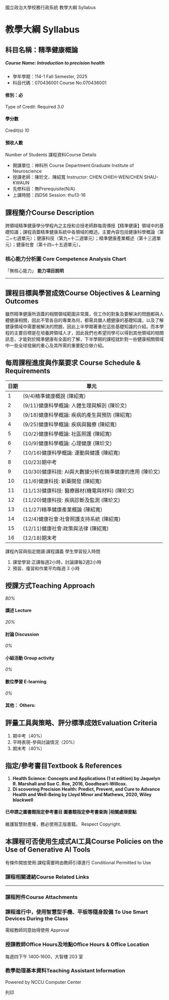 國立政治大學校務行政系統 教學大綱 Syllabus
# 教學大綱 Syllabus
##  科目名稱：精準健康概論
#####  Course Name: Introduction to precision health
  * 學年學期：114-1 Fall Semester, 2025 
  * 科目代碼：070436001 Course No.070436001


#### 修別：必
Type of Credit: Required 
_3.0_
#### 學分數
Credit(s)
_10_
#### 預收人數
Number of Students
課程資料Course Details
  * 開課單位：神科所 Course Department:Graduate Institute of Neuroscience 
  * 授課老師：陳玠文、陳紹寬 Instructor: CHEN CHIEH-WEN/CHEN SHAU-KWAUN 
  * 先修科目：無Prerequisite(N/A)
  * 上課時間：四D56 Session: thu13-16


##  課程簡介Course Description
跨領域精準健康學分學程內之主授和合授老師群每周傳授【精準健康】領域中的基礎知識；課程涵蓋精準健康系統中各領域的概述。主要內容包括健康科學概論（第二~七週單元）；健康科技（第九~十二週單元）；精準健康產業概述（第十三週單元）；健康社會（第十四~十五週單元）。
###  核心能力分析圖 Core Competence Analysis Chart
「無核心能力」 
**能力項目說明**
* * *
##  課程目標與學習成效Course Objectives & Learning Outcomes 
雖然精準健康所涵蓋的相關領域範圍非常廣，但工作的對象及要解決的問題都與人體健康相關，因此不管各自的專業為何，都需具備人體健康的基礎知識，以及了解健康領域中需要被解決的問題，因此上半學期著重在這些基礎知識的介紹。而本學程的主要目標是在培養跨領域人才，因此我們也希望同學可以得到其他領域的相關訊息，才能對於精準健康有全面的了解，下半學期的課程就針對一些健康相關領域中一些全球發展的重心及其所需的重要配合做介紹。
##  每周課程進度與作業要求 Course Schedule & Requirements
日期 |  單元  
---|---  
1 |  (9/4)精準健康概說 (陳紹寬)  
2 |  (9/11)健康科學概論: 人體生理與解剖 (陳玠文)  
3 |  (9/18)健康科學概論: 疾病的產生與預防 (陳紹寬)  
4 |  (9/25)健康科學概論: 疾病與醫療 (陳紹寬)  
5 |  (10/2)健康科學概論: 社區照護 (陳紹寬)  
6 |  (10/9)健康科學概論: 心理健康 (陳玠文)  
7 |  (10/16)健康科學概論: 運動與健護 (陳紹寬)  
8 |  (10/23)期中考  
9 |  (10/30)健康科技: AI與大數據分析在精準健康的應用 (陳玠文)  
10 |  (11/6)健康科技: 新藥開發 (陳紹寬)  
11 |  (11/13)健康科技: 醫療器材(機電與材料) (陳玠文)  
12 |  (11/20)健康科技: 疾病診斷及監測 (陳玠文)  
13 |  (11/27)精準健康產業概論 (陳紹寬)  
14 |  (12/4)健康社會:社會照護支持系統 (陳紹寬)  
15 |  (12/11)健康社會:政策與法律 (陳紹寬)  
16 |  (12/18)期末考  
課程內容與指定閱讀:課程講義
學生學習投入時間 
1. 課堂學習:正課每週2小時，討論課每2週2小時
2. 預習、複習和作業平均每週 3 小時
##  授課方式Teaching Approach
_80%_
####  講述 Lecture
_20%_
####  討論 Discussion
_0%_
####  小組活動 Group activity
_0%_
####  數位學習 E-learning
_0%_
####  其他： Others:
##  評量工具與策略、評分標準成效Evaluation Criteria
1. 期中考（40%）
2. 平時表現-參與討論情況（20%）
3. 期末考（40%）
##  指定/參考書目Textbook & References
1. **Health Science: Concepts and Applications (1 st edition) by Jaquelyn R. Marshall and Sue C. Roe, 2016, **Goodheart-Willcox**.**
2. **Di scovering Precision Health: Predict, Prevent, and Cure to Advance Health and Well-Being by Lloyd Minor and Mathews, 2020, Wiley blackwell**
####  已申請之圖書館指定參考書目  圖書館指定參考書查詢 |相關處理要點
維護智慧財產權，務必使用正版書籍。 Respect Copyright.
##  本課程可否使用生成式AI工具Course Policies on the Use of Generative AI Tools
有條件開放使用:課程需要時由教師引導進行 Conditional Permitted to Use 
###  課程相關連結Course Related Links
* * *
###  課程附件Course Attachments
###  課程進行中，使用智慧型手機、平板等隨身設備 To Use Smart Devices During the Class
需經教師同意始得使用  Approval
###  授課教師Office Hours及地點Office Hours & Office Location
每週四下午 1400‐1600，大智樓 203 室
###  教學助理基本資料Teaching Assistant Information
Powered by NCCU Computer Center
  
列印
